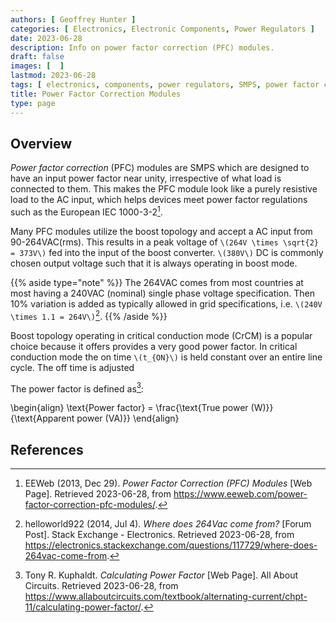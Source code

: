 ```yaml
---
authors: [ Geoffrey Hunter ]
categories: [ Electronics, Electronic Components, Power Regulators ]
date: 2023-06-28
description: Info on power factor correction (PFC) modules.
draft: false
images: [  ]
lastmod: 2023-06-28
tags: [ electronics, components, power regulators, SMPS, power factor correction, PFC ]
title: Power Factor Correction Modules
type: page
---
```


## Overview

_Power factor correction_ (PFC) modules are SMPS which are designed to have an input power factor near unity, irrespective of what load is connected to them. This makes the PFC module look like a purely resistive load to the AC input, which helps devices meet power factor regulations such as the European IEC 1000-3-2[^eeweb-power-factor-correction-modules].

Many PFC modules utilize the boost topology and accept a AC input from 90-264VAC(rms). This results in a peak voltage of `\(264V \times \sqrt{2} = 373V\)` fed into the input of the boost converter. `\(380V\)` DC is commonly chosen output voltage such that it is always operating in boost mode.

{{% aside type="note" %}}
The 264VAC comes from most countries at most having a 240VAC (nominal) single phase voltage specification. Then 10% variation is added as typically allowed in grid specifications, i.e. `\(240V \times 1.1 = 264V\)`[^stack-exchange-where-does-264vac-come-from].
{{% /aside %}}

Boost topology operating in critical conduction mode (CrCM) is a popular choice because it offers provides a very good power factor. In critical conduction mode the on time `\(t_{ON}\)` is held constant over an entire line cycle. The off time is adjusted 

The power factor is defined as[^all-about-circuits-calculating-power-factor]:

<p>\begin{align}
\text{Power factor} = \frac{\text{True power (W)}}{\text{Apparent power (VA)}}
\end{align}</p>

## References

[^eeweb-power-factor-correction-modules]: EEWeb (2013, Dec 29). _Power Factor Correction (PFC) Modules_ [Web Page]. Retrieved 2023-06-28, from https://www.eeweb.com/power-factor-correction-pfc-modules/.
[^stack-exchange-where-does-264vac-come-from]: helloworld922 (2014, Jul 4). _Where does 264Vac come from?_ [Forum Post]. Stack Exchange - Electronics. Retrieved 2023-06-28, from https://electronics.stackexchange.com/questions/117729/where-does-264vac-come-from.
[^all-about-circuits-calculating-power-factor]: Tony R. Kuphaldt. _Calculating Power Factor_ [Web Page]. All About Circuits. Retrieved 2023-06-28, from https://www.allaboutcircuits.com/textbook/alternating-current/chpt-11/calculating-power-factor/.
